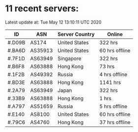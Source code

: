 # 11 recent servers:

Latest update at: Tue May 12 13:10:11 UTC 2020

| ID | ASN | Server Country | Online |
| -- | --- | -------------- | ------ |
| #.D09B | AS174 | United States | 322 hrs |
| #.BA6D | AS35913 | United States | 60 hrs offline |
| #.7F1D | AS63949 | Singapore | 322 hrs |
| #.B6F8 | AS63888 | Hong Kong | 73 hrs |
| #.1F2B | AS49392 | Russia | 4 hrs offline |
| #.BD3E | AS63888 | Hong Kong | 1141 hrs |
| #.2A79 | AS63949 | Japan | 322 hrs |
| #.33B9 | AS63888 | Hong Kong | 1 hrs |
| #.A797 | AS51659 | Russia | 5 hrs offline |
| #.E140 | AS8100 | United States | 60 hrs offline |
| #.79C6 | AS4760 | Hong Kong | 37 hrs offline |

